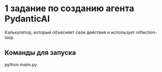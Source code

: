 # 1 задание по созданию агента PydanticAI
Калькулятор, который объясняет свои действия и использует reflection-loop

## Команды для запуска
python maim.py